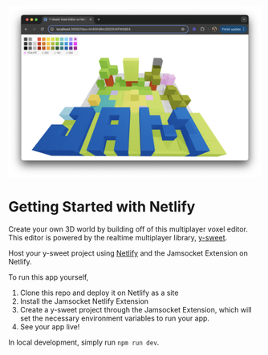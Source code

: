 ![voxel-demo](/public/voxel-demo.png)

# Getting Started with Netlify

Create your own 3D world by building off of this multiplayer voxel editor. This editor is powered by the realtime multiplayer library, [y-sweet](https://github.com/jamsocket/y-sweet).

Host your y-sweet project using [Netlify](https://app.netlify.com/) and the Jamsocket Extension on Netlify.

To run this app yourself,

1. Clone this repo and deploy it on Netlify as a site
2. Install the Jamsocket Netlify Extension
3. Create a y-sweet project through the Jamsocket Extension, which will set the necessary environment variables to run your app.
4. See your app live!

In local development, simply run `npm run dev`.
